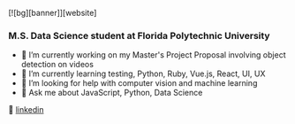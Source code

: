 [![bg][banner]][website]


### M.S. Data Science student at Florida Polytechnic University

- 🔭 I’m currently working on my Master's Project Proposal involving object detection on videos
- 🌱 I’m currently learning testing, Python, Ruby, Vue.js, React, UI, UX
- 🤔 I’m looking for help with computer vision and machine learning
- 💬 Ask me about JavaScript, Python, Data Science


👔 [linkedin][linkedin]

[linkedin]: https://linkedin.com/in/diegodepaula
